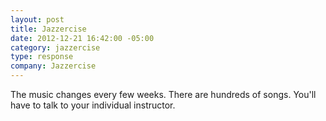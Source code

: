 ```yaml
---
layout: post
title: Jazzercise
date: 2012-12-21 16:42:00 -05:00
category: jazzercise
type: response
company: Jazzercise
---
```


The music changes every few weeks. There are hundreds of songs. You'll have to talk to your individual instructor.
